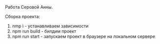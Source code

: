 Работа Серовой Анны.

Сборка проекта:
1) nmp i - устанавливаем зависимости
2) npm run build - билдим проект
3) npm run start - запускаем проект в браузере на локальном сервере

